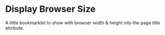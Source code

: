 # Display Browser Size

A little bookmarklet to show with browser width & height into the page title attribute.
